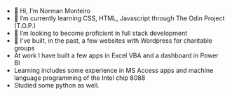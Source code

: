 - 👋 Hi, I’m Norman Monteiro
- 🌱 I’m currently learning CSS, HTML, Javascript through The Odin Project (T.O.P.)
- 💞️ I’m looking to become proficient in full stack development
- 👀 I've built, in the past, a few websites with Wordpress for charitable groups
- At work I have built a few apps in Excel VBA and a dashboard in Power BI
- Learning includes some experience in MS Access apps and machine language programming of the Intel chip 8088
- Studied some python as well.
<!---
montein56/montein56 is a ✨ special ✨ repository because its `README.md` (this file) appears on your GitHub profile.
You can click the Preview link to take a look at your changes.
--->
